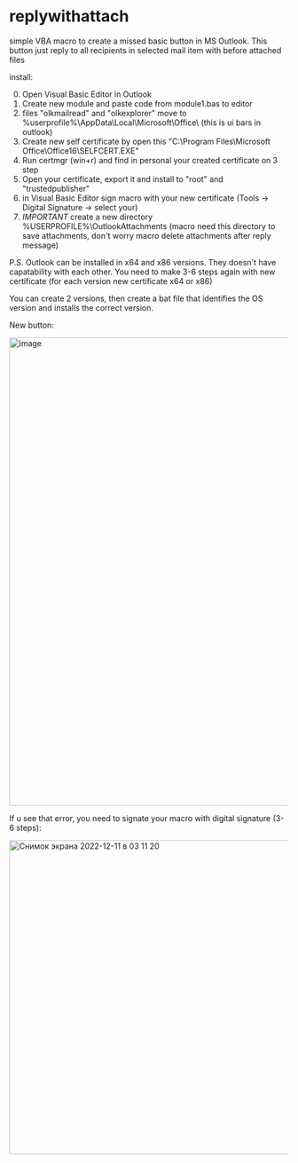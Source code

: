 # replywithattach
simple VBA macro to create a missed basic button in MS Outlook. This button just reply to all recipients in selected mail item with before attached files

install:

0. Open Visual Basic Editor in Outlook
1. Create new module and paste code from module1.bas to editor
2. files "olkmailread" and "olkexplorer" move to %userprofile%\AppData\Local\Microsoft\Office\ (this is ui bars in outlook)
3. Create new self certificate by open this "C:\Program Files\Microsoft Office\Office16\SELFCERT.EXE"
4. Run certmgr (win+r) and find in personal your created certificate on 3 step
5. Open your certificate, export it and install to "root" and "trustedpublisher"
6. in Visual Basic Editor sign macro with your new certificate (Tools -> Digital Signature -> select your)
7. *IMPORTANT* create a new directory %USERPROFILE%\OutlookAttachments (macro need this directory to save attachments, don't worry macro delete attachments after reply message)

P.S.
Outlook can be installed in x64 and x86 versions. They doesn't have capatability with each other. You need to make 3-6 steps again with new certificate (for each version new certificate x64 or x86)

You can create 2 versions, then create a bat file that identifies the OS version and installs the correct version.


New button:

<img width="844" alt="image" src="https://user-images.githubusercontent.com/100531769/206876973-19a27600-94ff-4d9d-923d-7f5e56d36144.png">

If u see that error, you need to signate your macro with digital signature (3-6 steps):

<img width="566" alt="Снимок экрана 2022-12-11 в 03 11 20" src="https://user-images.githubusercontent.com/100531769/206877202-a85f9df1-3227-4260-a2c9-d082057331be.png">
